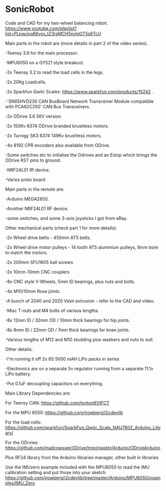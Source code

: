 # SonicRobot

Code and CAD for my two-wheel balancing robot:  https://www.youtube.com/playlist?list=PLpwJoq86vov_tZ3rsMCH5sylqGT5s9TcU

Main parts in the robot are (more details in part 2 of the video series).

-Teensy 3.6 for the main processor.

-MPU6050 on a GY521 style breakout.

-2x Teensy 3.2 to read the load cells in the legs.

-2x 20Kg Loadcells.

-2x Sparkfun Qwiic Scales: https://www.sparkfun.com/products/15242 .

-'SN65HVD230 CAN BusBoard Network Transceiver Module compatible with PCA82C250' CAN Bus Transceivers.

-2x ODrive 3.6 56V version.

-2x 150Kv 6374 ODrive branded brushless motors.

-2x Turnigy SK3 6374 149Kv brushless motors.

-4x 8192 CPR encoders also available from ODrive.

-Some switches etc to initialise the Odrives and an Estop which brings the ODrive RST pins to ground.

-NRF24L01 Rf device.

-Varios proto board.


Main parts in the remote are:

-Arduino MEGA2650.

-Another NRF24L01 RF device.

-some switches, and some 3-axis joysticks I got from eBay.


Other mechanical parts (check part 1 for  more details):

-2x Wheel drive belts - 450mm AT5 belts.

-2x Wheel drive motor pulleys - 14 tooth AT5 aluminium pulleys, 8mm bore to match the motors.

-2x 200mm SFU1605 ball screws

-2x 10mm-10mm CNC couplers

-8x CNC style V-Wheels, 5mm ID bearings, plus nuts and bolts.

-4x M10/10mm Rose joints.

-A bunch of 2040 and 2020 Vslot extrusion - refer to the CAD and video.

-Misc T-nuts and M4 bolts of various lengths.

-8x 12mm ID / 32mm OD / 10mm thick bearings for hip joints.

-8x 8mm ID / 22mm OD / 7mm thick bearings for knee joints.

-Various lengths of M12 and M10 studding plus washers and nuts to suit.


Other details:

-I'm running it off 2x 6S 5000 mAH LiPo packs in series

-Electronics are on a separate 5v regulator running from a separate 11.1v LiPo battery.

-Put 0.1uF decoupling capacitors on everything.


Main Library Dependencies are:

For Teensy CAN: https://github.com/tonton81/IFCT

For the MPU 6050: https://github.com/jrowberg/i2cdevlib

For the load cells: https://github.com/sparkfun/SparkFun_Qwiic_Scale_NAU7802_Arduino_Library/

For the ODrvies: https://github.com/madcowswe/ODrive/tree/master/Arduino/ODriveArduino

Plus RF24 library from the Arduino libraries manager, other built in libraries

Use the IMUzero example included with the MPU6050 to read the IMU calibration setting and put those into your sketch: https://github.com/jrowberg/i2cdevlib/tree/master/Arduino/MPU6050/examples/IMU_Zero



